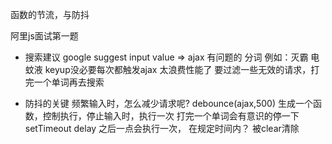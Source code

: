 函数的节流，与防抖

阿里js面试第一题
- 搜索建议
  google suggest
  input value => ajax
  有问题的
  分词 例如：灭霸 电蚊液
  keyup没必要每次都触发ajax 太浪费性能了
  要过滤一些无效的请求，打完一个单词再去搜索

- 防抖的关键
  频繁输入时，怎么减少请求呢?
  debounce(ajax,500)  生成一个函数，控制执行，停止输入时，执行一次 打完一个单词会有意识的停一下
  setTimeout delay 之后一点会执行一次，
  在规定时间内？ 被clear清除
  